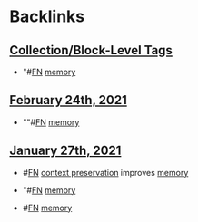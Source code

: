
# Backlinks
## [Collection/Block-Level Tags](<Collection/Block-Level Tags.md>)
- "#[FN](<FN.md>) [memory](<memory.md>)

## [February 24th, 2021](<February 24th, 2021.md>)
- ""#[FN](<FN.md>) [memory](<memory.md>)

## [January 27th, 2021](<January 27th, 2021.md>)
- #[FN](<FN.md>) [context preservation](<context preservation.md>) improves [memory](<memory.md>)

- "#[FN](<FN.md>) [memory](<memory.md>)

- #[FN](<FN.md>) [memory](<memory.md>)

